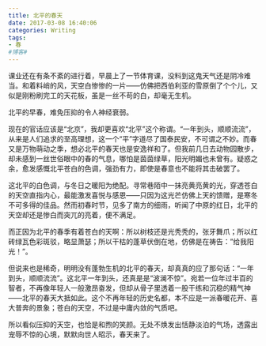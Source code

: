 ```yaml
---
title: 北平的春天
date: 2017-03-08 16:40:06
categories: Writing
tags:
- 春
#博客#
---
```

课业还在有条不紊的进行着，早晨上了一节体育课，没料到这鬼天气还是阴冷难当。和着料峭的风，天空白惨惨的一片——仿佛把西伯利亚的雪原倒了个个儿，又似是刚粉刷完工的天花板，虽是一丝不苟的白，却毫无生机。

北平的早春，难免压抑的令人神经衰弱。

<!--more-->

现在的官话应该是“北京”，我却更喜欢“北平”这个称谓。“一年到头，顺顺流流”，从来是人们追求的至高理想，这一个“平”字道尽了国泰民安，不可谓之不妙。而春又是万物萌动之季，想必北平的春天也是安逸祥和了。但我前几日去动物园散步，却未感到一丝世俗眼中的春的气息，哪怕是茵茵绿草，阳光明媚也未曾有。疑惑之余，愈发感慨北平苍白的色调，强劲有力，即使是春意也不能将其击破罢了。

这北平的白色调，与冬日之暖阳为绝配。寻常巷陌中一抹亮黄亮黄的光，穿透苍白的天空直指内心，最能激发喜悦与感恩——只因为这光芒仿佛上天的馈赠，是寒冬不可多得的佳品。然而初春时节，见多了南方的细雨，听闻了中原的红日，北平的天空却还是惨白而突兀的亮着，便不满足。

而正因为北平的春季有着苍白的天啊：所以树枝还是光秃秃的，张牙舞爪；所以红砖绿瓦色彩斑驳，略显萧瑟；所以干枯的蓬草伏倒在地，仿佛是在祷告：”给我阳光！”。

但说来也是稀奇，明明没有蓬勃生机的北平的春天，却真真的应了那句话：“一年到头，顺顺流流”。这北平一年到头，还真是是“波澜不惊”。宛若一位年过半百的智者，不再像年轻人一般激昂奋发，但却从骨子里透着一股干练和沉稳的精气神——北平的春天大抵如此。这个不再年轻的历史名都，本不应是一派春暖花开、喜大普奔的景象；苍白的天空，不过是中庸内敛的气质吧。

所以看似压抑的天空，也恰是和煦的笑颜。无处不焕发出恬静淡泊的气场，透露出宠辱不惊的心境，默默向世人昭示，春天来了。
